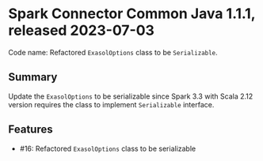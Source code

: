 # Spark Connector Common Java 1.1.1, released 2023-07-03

Code name: Refactored `ExasolOptions` class to be `Serializable`.

## Summary

Update the `ExasolOptions` to be serializable since Spark 3.3 with Scala 2.12 version requires the class to implement `Serializable` interface.

## Features

* #16: Refactored `ExasolOptions` class to be serializable
